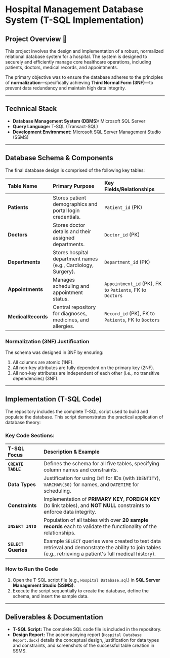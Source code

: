 # Hospital Management Database System (T-SQL Implementation)

## Project Overview 🏥

This project involves the design and implementation of a robust, normalized relational database system for a hospital. The system is designed to securely and efficiently manage core healthcare operations, including patients, doctors, medical records, and appointments.

The primary objective was to ensure the database adheres to the principles of **normalization**—specifically achieving **Third Normal Form (3NF)**—to prevent data redundancy and maintain high data integrity.

---

## Technical Stack

* **Database Management System (DBMS):** Microsoft SQL Server
* **Query Language:** T-SQL (Transact-SQL)
* **Development Environment:** Microsoft SQL Server Management Studio (SSMS)

---

## Database Schema & Components

The final database design is comprised of the following key tables:

| Table Name | Primary Purpose | Key Fields/Relationships |
| :--- | :--- | :--- |
| **Patients** | Stores patient demographics and portal login credentials. | `Patient_id` (PK) |
| **Doctors** | Stores doctor details and their assigned departments. | `Doctor_id` (PK) |
| **Departments** | Stores hospital department names (e.g., Cardiology, Surgery). | `Department_id` (PK) |
| **Appointments** | Manages scheduling and appointment status. | `Appointment_id` (PK), FK to `Patients`, FK to `Doctors` |
| **MedicalRecords** | Central repository for diagnoses, medicines, and allergies. | `Record_id` (PK), FK to `Patients`, FK to `Doctors` |

### Normalization (3NF) Justification

The schema was designed in 3NF by ensuring:
1.  All columns are atomic (1NF).
2.  All non-key attributes are fully dependent on the primary key (2NF).
3.  All non-key attributes are independent of each other (i.e., no transitive dependencies) (3NF).

---

## Implementation (T-SQL Code)

The repository includes the complete T-SQL script used to build and populate the database. This script demonstrates the practical application of database theory:

### Key Code Sections:

| T-SQL Focus | Description & Example |
| :--- | :--- |
| **`CREATE TABLE`** | Defines the schema for all five tables, specifying column names and constraints. |
| **Data Types** | Justification for using `INT` for IDs (with `IDENTITY`), `VARCHAR(50)` for names, and `DATETIME` for scheduling. |
| **Constraints** | Implementation of **PRIMARY KEY**, **FOREIGN KEY** (to link tables), and **NOT NULL** constraints to enforce data integrity. |
| **`INSERT INTO`** | Population of all tables with over **20 sample records** each to validate the functionality of the relationships. |
| **`SELECT` Queries** | Example `SELECT` queries were created to test data retrieval and demonstrate the ability to join tables (e.g., retrieving a patient's full medical history). |

### **How to Run the Code**

1.  Open the T-SQL script file (e.g., `Hospital Database.sql`) in **SQL Server Management Studio (SSMS)**.
2.  Execute the script sequentially to create the database, define the schema, and insert the sample data.

---

## Deliverables & Documentation

* **T-SQL Script:** The complete SQL code file is included in the repository.
* **Design Report:** The accompanying report (`Hospital Database Report.docx`) details the conceptual design, justification for data types and constraints, and screenshots of the successful table creation in SSMS.
